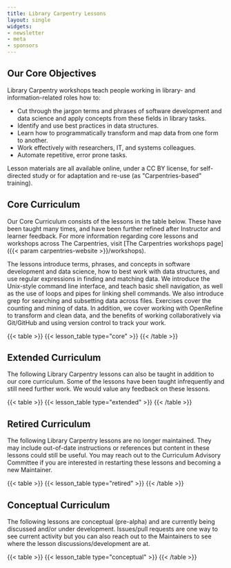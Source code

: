 ```yaml
---
title: Library Carpentry Lessons 
layout: single
widgets:
- newsletter
- meta
- sponsors
---
```




## Our Core Objectives
Library Carpentry workshops teach people working in library- and information-related roles how to:

- Cut through the jargon terms and phrases of software development and data science and apply concepts from these fields in library tasks.
- Identify and use best practices in data structures.
- Learn how to programmatically transform and map data from one form to another.
- Work effectively with researchers, IT, and systems colleagues.
- Automate repetitive, error prone tasks.

Lesson materials are all available online, under a CC BY license, for self-directed study or for adaptation and re-use (as "Carpentries-based" training).


## Core Curriculum

Our Core Curriculum consists of the lessons in the table below. These have been taught many times, and have been further refined after Instructor and learner feedback. For more information regarding core lessons and workshops across The Carpentries, visit [The Carpentries workshops page]({{< param carpentries-website >}}/workshops).

The lessons introduce terms, phrases, and concepts in software development and data science, how to best work with data structures, and use regular expressions in finding and matching data. We introduce the Unix-style command line interface, and teach basic shell navigation, as well as the use of loops and pipes for linking shell commands. We also introduce grep for searching and subsetting data across files. Exercises cover the counting and mining of data. In addition, we cover working with OpenRefine to transform and clean data, and the benefits of working collaboratively via Git/GitHub and using version control to track your work.



{{< table >}}
{{< lesson_table type="core" >}}
{{< /table >}}

## Extended Curriculum

The following Library Carpentry lessons can also be taught in addition to our core curriculum. Some of the lessons have been taught infrequently and still need further work. We would value any feedback on these lessons.

{{< table >}}
{{< lesson_table type="extended" >}}
{{< /table >}}

## Retired Curriculum

The following Library Carpentry lessons are no longer maintained. They may include out-of-date instructions or references but content in these lessons could still be useful. You may reach out to the Curriculum Advisory Committee if you are interested in restarting these lessons and becoming a new Maintainer.

{{< table >}}
{{< lesson_table type="retired" >}}
{{< /table >}}

## Conceptual Curriculum

The following lessons are conceptual (pre-alpha) and are currently being discussed and/or under development. Issues/pull requests are one way to see current activity but you can also reach out to the Maintainers to see where the lesson discussions/development are at.


{{< table >}}
{{< lesson_table type="conceptual" >}}
{{< /table >}}



